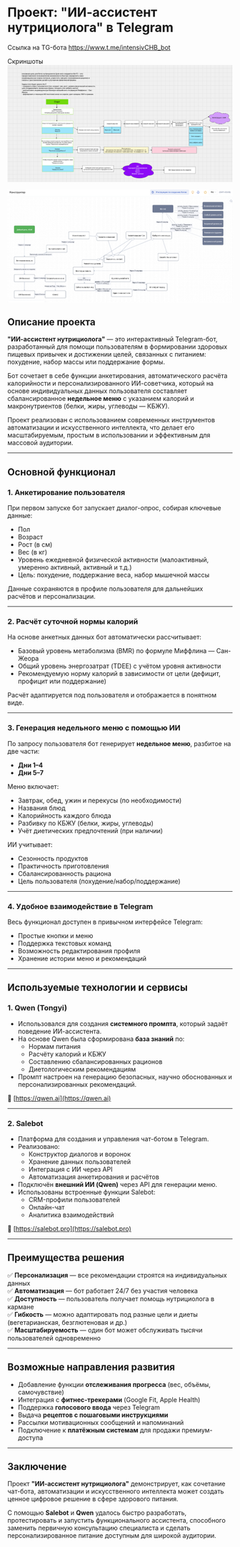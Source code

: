 # Проект: "ИИ-ассистент нутрициолога" в Telegram
Ссылка на TG-бота https://www.t.me/intensivCHB_bot

Скриншоты
![Скриншот_1](https://github.com/PavelKoff2025/ai_asistent_nutrio/blob/main/1%D0%98%D0%BD%D1%82_%D0%94%D0%971.png?raw=true)

![Скриншот_2](https://github.com/PavelKoff2025/ai_asistent_nutrio/blob/main/%D0%A1%D0%BD%D0%B8%D0%BC%D0%BE%D0%BA%20%D1%8D%D0%BA%D1%80%D0%B0%D0%BD%D0%B0%202025-08-27%20%D0%B2%2013.38.14.png?raw=true)
## Описание проекта

**"ИИ-ассистент нутрициолога"** — это интерактивный Telegram-бот, разработанный для помощи пользователям в формировании здоровых пищевых привычек и достижении целей, связанных с питанием: похудение, набор массы или поддержание формы.  

Бот сочетает в себе функции анкетирования, автоматического расчёта калорийности и персонализированного ИИ-советчика, который на основе индивидуальных данных пользователя составляет сбалансированное **недельное меню** с указанием калорий и макронутриентов (белки, жиры, углеводы — КБЖУ).

Проект реализован с использованием современных инструментов автоматизации и искусственного интеллекта, что делает его масштабируемым, простым в использовании и эффективным для массовой аудитории.

---

## Основной функционал

### 1. Анкетирование пользователя
При первом запуске бот запускает диалог-опрос, собирая ключевые данные:
- Пол
- Возраст
- Рост (в см)
- Вес (в кг)
- Уровень ежедневной физической активности (малоактивный, умеренно активный, активный и т.д.)
- Цель: похудение, поддержание веса, набор мышечной массы

Данные сохраняются в профиле пользователя для дальнейших расчётов и персонализации.

---

### 2. Расчёт суточной нормы калорий
На основе анкетных данных бот автоматически рассчитывает:
- Базовый уровень метаболизма (BMR) по формуле Миффлина — Сан-Жеора
- Общий уровень энергозатрат (TDEE) с учётом уровня активности
- Рекомендуемую норму калорий в зависимости от цели (дефицит, профицит или поддержание)

Расчёт адаптируется под пользователя и отображается в понятном виде.

---

### 3. Генерация недельного меню с помощью ИИ
По запросу пользователя бот генерирует **недельное меню**, разбитое на две части:
- **Дни 1–4**
- **Дни 5–7**

Меню включает:
- Завтрак, обед, ужин и перекусы (по необходимости)
- Названия блюд
- Калорийность каждого блюда
- Разбивку по КБЖУ (белки, жиры, углеводы)
- Учёт диетических предпочтений (при наличии)

ИИ учитывает:
- Сезонность продуктов
- Практичность приготовления
- Сбалансированность рациона
- Цель пользователя (похудение/набор/поддержание)

---

### 4. Удобное взаимодействие в Telegram
Весь функционал доступен в привычном интерфейсе Telegram:
- Простые кнопки и меню
- Поддержка текстовых команд
- Возможность редактирования профиля
- Хранение истории меню и рекомендаций

---

## Используемые технологии и сервисы

### 1. **Qwen (Tongyi)**  
- Использовался для создания **системного промпта**, который задаёт поведение ИИ-ассистента.
- На основе Qwen была сформирована **база знаний** по:
  - Нормам питания
  - Расчёту калорий и КБЖУ
  - Составлению сбалансированных рационов
  - Диетологическим рекомендациям
- Промпт настроен на генерацию безопасных, научно обоснованных и персонализированных рекомендаций.

🔗 [https://qwen.ai](https://qwen.ai)

---

### 2. **Salebot**  
- Платформа для создания и управления чат-ботом в Telegram.
- Реализовано:
  - Конструктор диалогов и воронок
  - Хранение данных пользователей
  - Интеграция с ИИ через API
  - Автоматизация анкетирования и расчётов
- Подключён **внешний ИИ (Qwen)** через API для генерации меню.
- Использованы встроенные функции Salebot:
  - CRM-профили пользователей
  - Онлайн-чат
  - Аналитика взаимодействий

🔗 [https://salebot.pro](https://salebot.pro)

---

## Преимущества решения

✅ **Персонализация** — все рекомендации строятся на индивидуальных данных  
✅ **Автоматизация** — бот работает 24/7 без участия человека  
✅ **Доступность** — пользователь получает помощь нутрициолога в кармане  
✅ **Гибкость** — можно адаптировать под разные цели и диеты (вегетарианская, безглютеновая и др.)  
✅ **Масштабируемость** — один бот может обслуживать тысячи пользователей одновременно  

---

## Возможные направления развития

- Добавление функции **отслеживания прогресса** (вес, объёмы, самочувствие)
- Интеграция с **фитнес-трекерами** (Google Fit, Apple Health)
- Поддержка **голосового ввода** через Telegram
- Выдача **рецептов с пошаговыми инструкциями**
- Рассылки мотивационных сообщений и напоминаний
- Подключение к **платёжным системам** для продажи премиум-доступа

---

## Заключение

Проект **"ИИ-ассистент нутрициолога"** демонстрирует, как сочетание чат-бота, автоматизации и искусственного интеллекта может создать ценное цифровое решение в сфере здорового питания.  

С помощью **Salebot** и **Qwen** удалось быстро разработать, протестировать и запустить функционального ассистента, способного заменить первичную консультацию специалиста и сделать персонализированное питание доступным для широкой аудитории.
